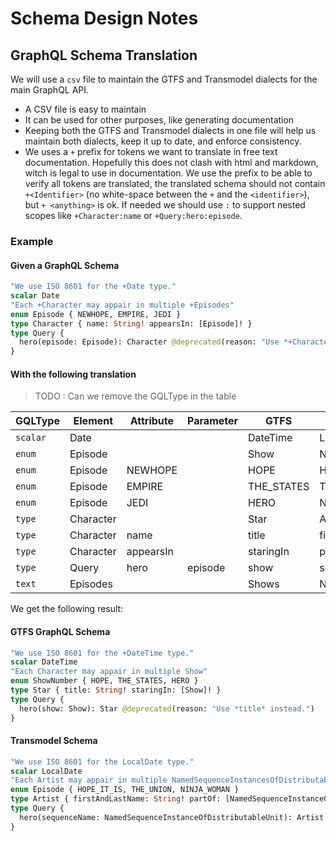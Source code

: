 # Schema Design Notes

## GraphQL Schema Translation

We will use a `csv` file to maintain the GTFS and Transmodel dialects for the main GraphQL API. 
 - A CSV file is easy to maintain
 - It can be used for other purposes, like generating documentation
 - Keeping both the GTFS and Transmodel dialects in one file will help us maintain both dialects, 
   keep it up to date, and enforce consistency.
 - We uses a `+` prefix for tokens we want to translate in free text documentation. Hopefully this
   does not clash with html and markdown, witch is legal to use in documentation. We use the prefix 
   to be able to verify all tokens are translated, the translated schema should not contain 
  `+<Identifier>` (no white-space  between the `+` and the `<identifier>`),  but `+ <anything>` is 
  ok. If needed we should use `:` to support nested scopes like `+Character:name` or 
  `+Query:hero:episode`.


### Example

#### Given a GraphQL Schema
 
```graphql
"We use ISO 8601 for the +Date type."
scalar Date
"Each +Character may appair in multiple +Episodes"
enum Episode { NEWHOPE, EMPIRE, JEDI }
type Character { name: String! appearsIn: [Episode]! }
type Query {
  hero(episode: Episode): Character @deprecated(reason: "Use *+Character:name* instead.")
}
```

#### With the following translation

> TODO : Can we remove the GQLType in the table

| GQLType | Element | Attribute | Parameter | GTFS | Transmodel |
| ------- | ------- | --------- | --------- | ---- | ---------- |
| `scalar` | Date | | | DateTime | LocalDate |
| `enum` | Episode | | | Show | NamedSequenceInstanceOfDistributableUnit |
| `enum` | Episode | NEWHOPE |  | HOPE | HOPE_IT_IS |
| `enum` | Episode | EMPIRE |  | THE_STATES | THE_UNION |
| `enum` | Episode | JEDI |  | HERO | NINJA_WOMAN |
| `type` | Character |  |  | Star | Artist |
| `type` | Character | name |  | title | firstAndLastName |
| `type` | Character | appearsIn | | staringIn | partOf |
| `type` | Query | hero | episode | show | sequenceName |
| `text` | Episodes | | | Shows | NamedSequenceInstancesOfDistributableUnit |

We get the following result:


#### GTFS GraphQL Schema

```graphql
"We use ISO 8601 for the +DateTime type."
scalar DateTime
"Each Character may appair in multiple Show"
enum ShowNumber { HOPE, THE_STATES, HERO }
type Star { title: String! staringIn: [Show]! }
type Query {
  hero(show: Show): Star @deprecated(reason: "Use *title* instead.")
}
```

#### Transmodel Schema


```graphql
"We use ISO 8601 for the LocalDate type."
scalar LocalDate
"Each Artist may appair in multiple NamedSequenceInstancesOfDistributableUnit"
enum Episode { HOPE_IT_IS, THE_UNION, NINJA_WOMAN }
type Artist { firstAndLastName: String! partOf: [NamedSequenceInstanceOfDistributableUnit]! }
type Query {
  hero(sequenceName: NamedSequenceInstanceOfDistributableUnit): Artist @deprecated(reason: "Use *firstAndLastName* instead.")
}
```
